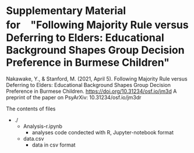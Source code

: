# Supplementary Material for　"Following Majority Rule versus Deferring to Elders: Educational Background Shapes Group Decision Preference in Burmese Children"

Nakawake, Y., & Stanford, M. (2021, April 5). Following Majority Rule versus Deferring to Elders: Educational Background Shapes Group Decision Preference in Burmese Children. https://doi.org/10.31234/osf.io/jm3d
A preprint of the paper on PsyArXiv: 10.31234/osf.io/jm3dr

The contents of files
+ ./
    + Analysis-r.ipynb
        + analyses code condected with R, Jupyter-notebook format 
    + data.csv
        + data in csv format
